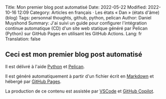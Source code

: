 Title: Mon premier blog post automatisé
Date: 2022-05-22
Modified: 2022-10-16 12:09
Category: Articles en français · Les états « Dan » (états d'âme) (blog)
Tags: personnal thoughts, github, python, pelican
Author: Daniel Muyshond
Summary: J'ai suivi un guide pour configurer l'intégration continue automatique (CD) d'un site web statique généré par Pelican (Python) sur GitHub Pages en utilisant les GitHub Actions.
Lang: fr
Translation: false

## Ceci est mon premier blog post automatisé

Il est délivré à l'aide [Python](https://www.python.org/) et [Pelican](https://getpelican.com/).

Il est généré automatiquement à partir d'un fichier écrit en [Markdown](https://www.markdownguide.org/) et hébergé par [GitHub Pages](https://pages.github.com/).

La production de ce contenu est assistée par [VSCode](https://code.visualstudio.com/) et [GitHub Copilot](https://github.com/features/copilot).
